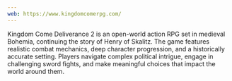 ```yaml
---
web: https://www.kingdomcomerpg.com/
---
```

Kingdom Come Deliverance 2 is an open-world action RPG set in medieval Bohemia, continuing the story of Henry of Skalitz. The game features realistic combat mechanics, deep character progression, and a historically accurate setting. Players navigate complex political intrigue, engage in challenging sword fights, and make meaningful choices that impact the world around them.